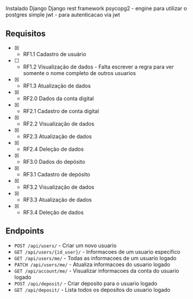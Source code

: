 #

Instalado
Django
Django rest framework
psycopg2 - engine para utilizar o postgres
simple jwt - para autenticacao via jwt

## Requisitos

- [x] - RF1.1 Cadastro de usuário
- [ ] - RF1.2 Visualização de dados - Falta escrever a regra para ver somente o nome completo de outros usuarios
- [x] - RF1.3 Atualização de dados
- [x] - RF2.0 Dados da conta digital
- [x] - RF2.1 Cadastro de conta digital
- [x] - RF2.2 Visualização de dados
- [x] - RF2.3 Atualização de dados
- [x] - RF2.4 Deleção de dados
- [x] - RF3.0 Dados do depósito
- [x] - RF3.1 Cadastro de depósito
- [x] - RF3.2 Visualização de dados
- [x] - RF3.3 Atualização de dados
- [x] - RF3.4 Deleção de dados

## Endpoints

- `POST /api/users/` - Criar um novo usuario
- `GET /api/users/{id_user}/` - Informacoes de um usuario especifico
- `GET /api/users/me/` - Todas as informacoes de um usuario logado
- `PATCH /api/users/me/` - Atualiza informacoes do usuario logado
- `GET /api/account/me/` - Visualizar informacoes da conta do usuario logado
- `POST /api/deposit/` - Criar deposito para o usuario logado
- `GET /api/deposit/` - Lista todos os depositos do usuario logado

